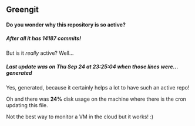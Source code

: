 ## Greengit

#### Do you wonder why this repository is so active?

##### After all it has 14187 commits!

But is it *really* active? Well...

##### Last update was on Thu Sep 24 at 23:25:04 when those lines were... generated

Yes, generated, because it certainly helps a lot to have such an active repo!

Oh and there was **24%** disk usage on the machine
where there is the cron updating this file.

Not the best way to monitor a VM in the cloud but it works! :)
